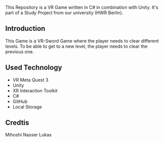 This Repository is a VR Game written in C# in combination with Unity. It's part of a Study Project from our university (HWR Berlin).

## Introduction
This Game is a VR-Sword Game where the player needs to clear different levels. To be able to get to a new level, the player needs to clear the previous one.

## Used Technology
- VR Meta Quest 3
- Unity
- XR Interaction Toolkit
- C#
- GitHub
- Local Storage

## Credtis

Mihoshi
Nasser
Lukas
